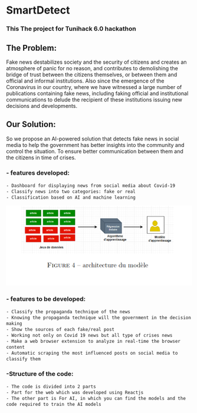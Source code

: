 # SmartDetect
### This The project for Tunihack 6.0 hackathon

## The Problem:

Fake news destabilizes society and the security of citizens and creates an atmosphere of panic for no reason, 
and contributes to demolishing the bridge of trust between the citizens themselves, or between them and official and informal institutions.
Also since the emergence of the Coronavirus in our country, where we have witnessed a large number of publications containing fake news, including 
faking official and institutional communications to delude the recipient of these institutions issuing new decisions and developments.

## Our Solution:

So we propose an AI-powered solution that detects fake news in social media to help the government has better insights into the community and control the situation. 
To ensure better communication between them and the citizens in time of crises.



### - features developed:
	- Dashboard for displaying news from social media about Covid-19
	- Classify news into two categories: fake or real
	- Classification based on AI and machine learning

![alt text](https://github.com/usamahn/SmartDetect/blob/main/small%20architecture.png)

### - features to be developed:
	- Classify the propaganda technique of the news
	- Knowing the propaganda technique will the government in the decision making
	- Show the sources of each fake/real post
	- Working not only on Covid 19 news but all type of crises news
	- Make a web browser extension to analyze in real-time the browser content
	- Automatic scraping the most influenced posts on social media to classify them

### -Structure of the code:
	- The code is divided into 2 parts
	- Part for the web which was developed using Reactjs
	- The other part is For AI, in which you can find the models and the code required to train the AI models
